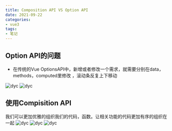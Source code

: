 ```yaml
---
title: Composition API VS Option API
date: 2021-09-22
categories:
- vue3
tags:
- 笔记
---
```


## Option API的问题
- 在传统的Vue OptionsAPI中，新增或者修改一个需求，就需要分别在data，methods，computed里修改 ，滚动条反复上下移动
<img src="https://p3-juejin.byteimg.com/tos-cn-i-k3u1fbpfcp/f84e4e2c02424d9a99862ade0a2e4114~tplv-k3u1fbpfcp-watermark.image" alt="dyc" title="dyc" class="zoom-custom-imgs">
<img src="https://p9-juejin.byteimg.com/tos-cn-i-k3u1fbpfcp/e5ac7e20d1784887a826f6360768a368~tplv-k3u1fbpfcp-watermark.image" alt="dyc" title="dyc" class="zoom-custom-imgs">

## 使用Compisition API
我们可以更加优雅的组织我们的代码，函数。让相关功能的代码更加有序的组织在一起
<img src="https://p3-juejin.byteimg.com/tos-cn-i-k3u1fbpfcp/bc0be8211fc54b6c941c036791ba4efe~tplv-k3u1fbpfcp-watermark.image" alt="dyc" title="dyc" class="zoom-custom-imgs">
<img src="https://p9-juejin.byteimg.com/tos-cn-i-k3u1fbpfcp/6cc55165c0e34069a75fe36f8712eb80~tplv-k3u1fbpfcp-watermark.image" alt="dyc" title="dyc" class="zoom-custom-imgs">
<img src="https://p6-juejin.byteimg.com/tos-cn-i-k3u1fbpfcp/2c421e5392504ecc94c222057dba338a~tplv-k3u1fbpfcp-watermark.image" alt="dyc" title="dyc" class="zoom-custom-imgs">
